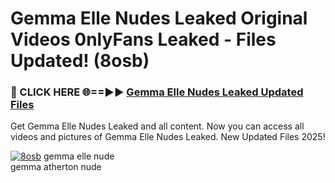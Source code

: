 # Gemma Elle Nudes Leaked Original Videos 0nlyFans Leaked - Files Updated! (8osb)

<h3>🔴 CLICK HERE 🌐==►► <a href="https://tinyurl.com/52m3yx9h" rel="nofollow">Gemma Elle Nudes Leaked Updated Files</a></h3>

Get Gemma Elle Nudes Leaked and all content. Now you can access all videos and pictures of Gemma Elle Nudes Leaked. New Updated Files 2025!

[![8osb](https://i.imgur.com/TnHtlc8.gif)](https://tinyurl.com/52m3yx9h)
gemma elle nude<br>
gemma atherton nude